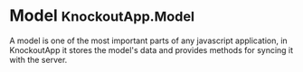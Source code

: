 <h1 class="page-header">Model <small>KnockoutApp.Model</small></h1>
<p class="lead" markdown="1">
A model is one of the most important parts of any javascript application, in KnockoutApp it stores the model's data and provides methods for syncing it with the server.
</p>